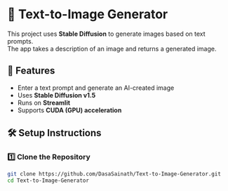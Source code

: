 # 🚀 Text-to-Image Generator  

This project uses **Stable Diffusion** to generate images based on text prompts.  
The app takes a description of an image and returns a generated image.  

## 📌 Features  
- Enter a text prompt and generate an AI-created image  
- Uses **Stable Diffusion v1.5**  
- Runs on **Streamlit**  
- Supports **CUDA (GPU) acceleration**  

## 🛠 Setup Instructions  

### 1️⃣ **Clone the Repository**  
```bash
git clone https://github.com/DasaSainath/Text-to-Image-Generator.git
cd Text-to-Image-Generator

 
